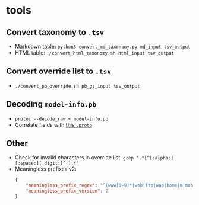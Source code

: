 # tools

## Convert taxonomy to `.tsv`
- Markdown table: `python3 convert_md_taxonomy.py md_input tsv_output`
- HTML table: `./convert_html_taxonomy.sh html_input tsv_output`

## Convert override list to `.tsv`
- `./convert_pb_override.sh pb_gz_input tsv_output`

## Decoding `model-info.pb`
- `protoc --decode_raw < model-info.pb`
- Correlate fields with [this
  `.proto`](https://source.chromium.org/chromium/chromium/src/+/main:components/optimization_guide/proto/page_topics_model_metadata.proto)


## Other
- Check for invalid characters in override list: `grep
  ".*[^[:alpha:][:space:][:digit:]^,].*"`
- Meaningless prefixes v2:
  ```json
  {
      "meaningless_prefix_regex": "^(www[0-9]*|web|ftp|wap|home|m|mobile|amp|w)\\.",
      "meaningless_prefix_version": 2
  }
  ```
